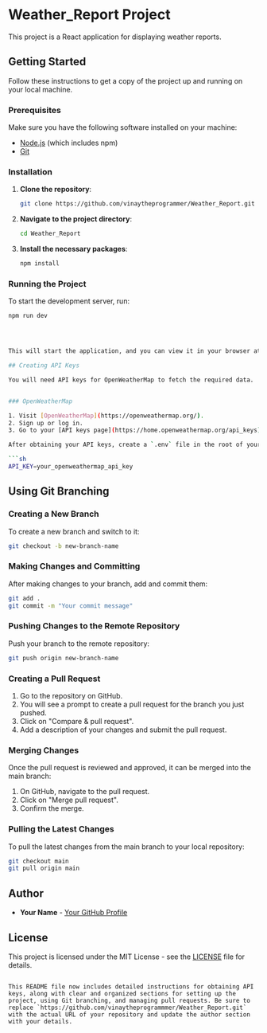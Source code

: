 # Weather_Report Project

This project is a React application for displaying weather reports.

## Getting Started

Follow these instructions to get a copy of the project up and running on your local machine.

### Prerequisites

Make sure you have the following software installed on your machine:

- [Node.js](https://nodejs.org/) (which includes npm)
- [Git](https://git-scm.com/)

### Installation

1. **Clone the repository**:

    ```sh
    git clone https://github.com/vinaytheprogrammer/Weather_Report.git
    ```

2. **Navigate to the project directory**:

    ```sh
    cd Weather_Report
    ```

3. **Install the necessary packages**:

    ```sh
    npm install
    ```

### Running the Project

To start the development server, run:

```sh
npm run dev




This will start the application, and you can view it in your browser at `http://localhost:3001`.

## Creating API Keys

You will need API keys for OpenWeatherMap to fetch the required data.


### OpenWeatherMap

1. Visit [OpenWeatherMap](https://openweathermap.org/).
2. Sign up or log in.
3. Go to your [API keys page](https://home.openweathermap.org/api_keys) and create a new API key.

After obtaining your API keys, create a `.env` file in the root of your project and add the following:

```sh
API_KEY=your_openweathermap_api_key
```


## Using Git Branching

### Creating a New Branch

To create a new branch and switch to it:

```sh
git checkout -b new-branch-name
```

### Making Changes and Committing

After making changes to your branch, add and commit them:

```sh
git add .
git commit -m "Your commit message"
```

### Pushing Changes to the Remote Repository

Push your branch to the remote repository:

```sh
git push origin new-branch-name
```

### Creating a Pull Request

1. Go to the repository on GitHub.
2. You will see a prompt to create a pull request for the branch you just pushed.
3. Click on "Compare & pull request".
4. Add a description of your changes and submit the pull request.

### Merging Changes

Once the pull request is reviewed and approved, it can be merged into the main branch:

1. On GitHub, navigate to the pull request.
2. Click on "Merge pull request".
3. Confirm the merge.

### Pulling the Latest Changes

To pull the latest changes from the main branch to your local repository:

```sh
git checkout main
git pull origin main
```

## Author

- **Your Name** - [Your GitHub Profile](https://github.com/vinaytheprogrammer)

## License

This project is licensed under the MIT License - see the [LICENSE](LICENSE) file for details.
```

This README file now includes detailed instructions for obtaining API keys, along with clear and organized sections for setting up the project, using Git branching, and managing pull requests. Be sure to replace `https://github.com/vinaytheprogrammmer/Weather_Report.git` with the actual URL of your repository and update the author section with your details.
